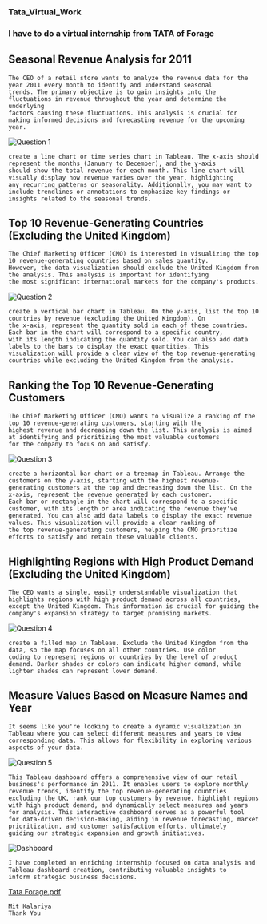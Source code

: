 ### Tata_Virtual_Work

### I have to do a virtual internship from TATA of Forage

## Seasonal Revenue Analysis for 2011
```
The CEO of a retail store wants to analyze the revenue data for the year 2011 every month to identify and understand seasonal
trends. The primary objective is to gain insights into the fluctuations in revenue throughout the year and determine the underlying
factors causing these fluctuations. This analysis is crucial for making informed decisions and forecasting revenue for the upcoming year.
```
![Question 1](https://github.com/MitKalariya01/Tata_Virtual_Work/assets/104752543/3ea4236d-918b-4705-be85-b57ce03b4aad)
```
create a line chart or time series chart in Tableau. The x-axis should represent the months (January to December), and the y-axis
should show the total revenue for each month. This line chart will visually display how revenue varies over the year, highlighting
any recurring patterns or seasonality. Additionally, you may want to include trendlines or annotations to emphasize key findings or
insights related to the seasonal trends.
```

## Top 10 Revenue-Generating Countries (Excluding the United Kingdom)
```
The Chief Marketing Officer (CMO) is interested in visualizing the top 10 revenue-generating countries based on sales quantity.
However, the data visualization should exclude the United Kingdom from the analysis. This analysis is important for identifying
the most significant international markets for the company's products.
```
![Question 2](https://github.com/MitKalariya01/Tata_Virtual_Work/assets/104752543/e1332ef0-65b8-41cf-9436-716aabc2cdbc)
```
create a vertical bar chart in Tableau. On the y-axis, list the top 10 countries by revenue (excluding the United Kingdom). On
the x-axis, represent the quantity sold in each of these countries. Each bar in the chart will correspond to a specific country,
with its length indicating the quantity sold. You can also add data labels to the bars to display the exact quantities. This
visualization will provide a clear view of the top revenue-generating countries while excluding the United Kingdom from the analysis.
```

## Ranking the Top 10 Revenue-Generating Customers
```
The Chief Marketing Officer (CMO) wants to visualize a ranking of the top 10 revenue-generating customers, starting with the
highest revenue and decreasing down the list. This analysis is aimed at identifying and prioritizing the most valuable customers
for the company to focus on and satisfy.
```
![Question 3](https://github.com/MitKalariya01/Tata_Virtual_Work/assets/104752543/3f562fda-1b6d-48a8-88ce-ea2da8d0dfe3)
```
create a horizontal bar chart or a treemap in Tableau. Arrange the customers on the y-axis, starting with the highest revenue-
generating customers at the top and decreasing down the list. On the x-axis, represent the revenue generated by each customer.
Each bar or rectangle in the chart will correspond to a specific customer, with its length or area indicating the revenue they've
generated. You can also add data labels to display the exact revenue values. This visualization will provide a clear ranking of
the top revenue-generating customers, helping the CMO prioritize efforts to satisfy and retain these valuable clients.
```

## Highlighting Regions with High Product Demand (Excluding the United Kingdom)
```
The CEO wants a single, easily understandable visualization that highlights regions with high product demand across all countries,
except the United Kingdom. This information is crucial for guiding the company's expansion strategy to target promising markets.
```
![Question 4](https://github.com/MitKalariya01/Tata_Virtual_Work/assets/104752543/2d04b7c6-d538-47d9-a4c7-07c7dd612127)
```
create a filled map in Tableau. Exclude the United Kingdom from the data, so the map focuses on all other countries. Use color
coding to represent regions or countries by the level of product demand. Darker shades or colors can indicate higher demand, while
lighter shades can represent lower demand.
```

## Measure Values Based on Measure Names and Year
```
It seems like you're looking to create a dynamic visualization in Tableau where you can select different measures and years to view
corresponding data. This allows for flexibility in exploring various aspects of your data.
```
![Question 5](https://github.com/MitKalariya01/Tata_Virtual_Work/assets/104752543/94a5cd94-e338-4b11-ab6b-a41df5ef2b52)
```
This Tableau dashboard offers a comprehensive view of our retail business's performance in 2011. It enables users to explore monthly
revenue trends, identify the top revenue-generating countries excluding the UK, rank our top customers by revenue, highlight regions
with high product demand, and dynamically select measures and years for analysis. This interactive dashboard serves as a powerful tool
for data-driven decision-making, aiding in revenue forecasting, market prioritization, and customer satisfaction efforts, ultimately
guiding our strategic expansion and growth initiatives.
```
![Dashboard](https://github.com/MitKalariya01/Tata_Virtual_Work/assets/104752543/14da57ed-1f5c-4549-8c04-39b34d4b27ac)
```
I have completed an enriching internship focused on data analysis and Tableau dashboard creation, contributing valuable insights to
inform strategic business decisions.
```
[Tata Forage.pdf](https://github.com/MitKalariya01/Tata_Virtual_Work/files/12771173/Tata.Forage.pdf)
```
Mit Kalariya
Thank You
```
